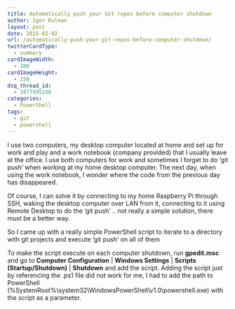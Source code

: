 ```yaml
---
title: Automatically push your Git repos before computer shutdown
author: Igor Kulman
layout: post
date: 2015-02-02
url: /automatically-push-your-git-repos-before-computer-shutdown/
twitterCardType:
  - summary
cardImageWidth:
  - 280
cardImageHeight:
  - 150
dsq_thread_id:
  - 3477495158
categories:
  - PowerShell
tags:
  - git
  - powershell
---
```

I use two computers, my desktop computer located at home and set up for work and play and a work notebook (company provided) that I usually leave at the office. I use both computers for work and sometimes I forget to do &#8216;git push&#8217; when working at my home desktop computer. The next day, when using the work notebook, I wonder where the code from the previous day has disappeared.

Of course, I can solve it by connecting to my home Raspberry Pi through SSH, waking the desktop computer over LAN from it, connecting to it using Remote Desktop to do the &#8216;git push&#8217; .. not really a simple solution, there must be a better way.

So I came up with a really simple PowerShell script to iterate to a directory with git projects and execute &#8216;git push&#8217; on all of them

To make the script execute on each computer shutdown, run **gpedit.msc** and go to **Computer Configuration** | **Windows Settings** | **Scripts (Startup/Shutdown)** | **Shutdown** and add the script. Adding the script just by referencing the .ps1 file did not work for me, I had to add the path to PowerShell (%SystemRoot%\system32\WindowsPowerShell\v1.0\powershell.exe) with the script as a parameter.